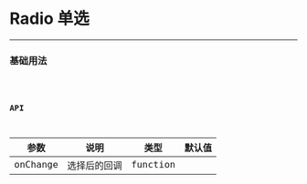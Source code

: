 # Radio 单选

---

### 基础用法

<code hideActions='["CSB","EXTERNAL"]' src="./basic.tsx" />

### API

| 参数     | 说明         | 类型     | 默认值 |
| -------- | ------------ | -------- | ------ |
| onChange | 选择后的回调 | function |        |
